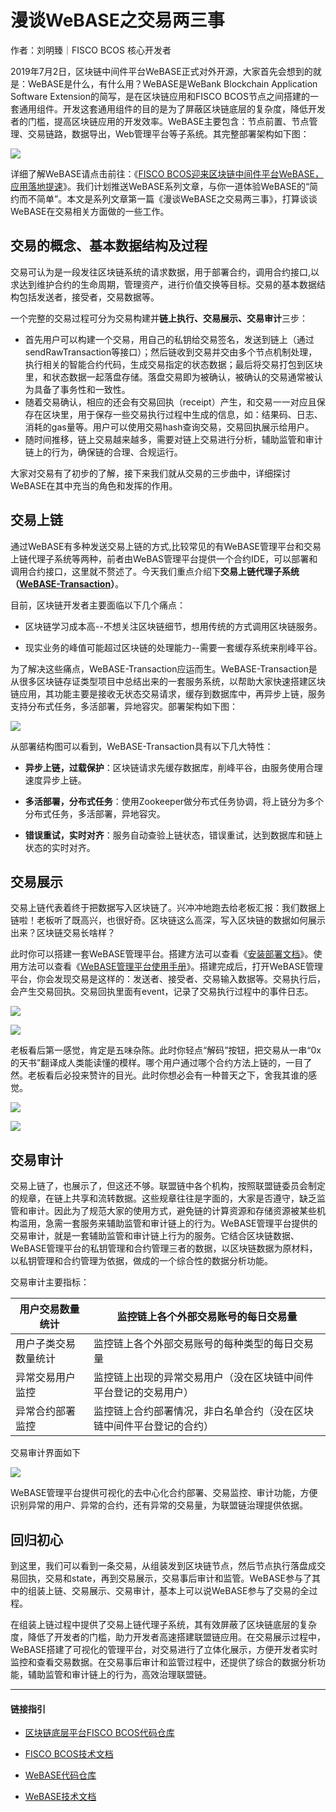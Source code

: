 # 漫谈WeBASE之交易两三事

作者：刘明臻｜FISCO BCOS 核心开发者

2019年7月2日，区块链中间件平台WeBASE正式对外开源，大家首先会想到的就是：WeBASE是什么，有什么用？WeBASE是WeBank Blockchain Application Software Extension的简写，是在区块链应用和FISCO BCOS节点之间搭建的一套通用组件。开发这套通用组件的目的是为了屏蔽区块链底层的复杂度，降低开发者的门槛，提高区块链应用的开发效率。WeBASE主要包含：节点前置、节点管理、交易链路，数据导出，Web管理平台等子系统。其完整部署架构如下图：

![](../../../../images/articles/webase-transaction/IMG_5604.PNG)

详细了解WeBASE请点击前往：《[FISCO BCOS迎来区块链中间件平台WeBASE，应用落地提速](https://mp.weixin.qq.com/s?__biz=MzA3MTI5Njg4Mw==&mid=2247485307&idx=1&sn=40b0002d3d261be7c2daadd73697a131&chksm=9f2ef567a8597c719225f87a490ea3307a537518cbbcd04a1c5881828a3d4ba1ae7714609522&token=773706277&lang=zh_CN#rd)》。我们计划推送WeBASE系列文章，与你一道体验WeBASE的“简约而不简单”。本文是系列文章第一篇《漫谈WeBASE之交易两三事》，打算谈谈WeBASE在交易相关方面做的一些工作。

## 交易的概念、基本数据结构及过程

交易可认为是一段发往区块链系统的请求数据，用于部署合约，调用合约接口,以求达到维护合约的生命周期，管理资产，进行价值交换等目标。交易的基本数据结构包括发送者，接受者，交易数据等。

一个完整的交易过程可分为交易构建并**链上执行、交易展示、交易审计**三步：

- 首先用户可以构建一个交易，用自己的私钥给交易签名，发送到链上（通过sendRawTransaction等接口）；然后链收到交易并交由多个节点机制处理，执行相关的智能合约代码，生成交易指定的状态数据；最后将交易打包到区块里，和状态数据一起落盘存储。落盘交易即为被确认，被确认的交易通常被认为具备了事务性和一致性。
- 随着交易确认，相应的还会有交易回执（receipt）产生，和交易一一对应且保存在区块里，用于保存一些交易执行过程中生成的信息，如：结果码、日志、消耗的gas量等。用户可以使用交易hash查询交易，交易回执展示给用户。
- 随时间推移，链上交易越来越多，需要对链上交易进行分析，辅助监管和审计链上的行为，确保链的合理、合规运行。

大家对交易有了初步的了解，接下来我们就从交易的三步曲中，详细探讨WeBASE在其中充当的角色和发挥的作用。

## 交易上链

通过WeBASE有多种发送交易上链的方式,比较常见的有WeBASE管理平台和交易上链代理子系统等两种，前者由WeBAS管理平台提供一个合约IDE，可以部署和调用合约接口，这里就不赘述了。今天我们重点介绍下**交易上链代理子系统（[WeBASE-Transaction](https://webasedoc.readthedocs.io/zh_CN/latest/docs/WeBASE-Transaction/index.html)）**。

目前，区块链开发者主要面临以下几个痛点：

- 区块链学习成本高--不想关注区块链细节，想用传统的方式调用区块链服务。

- 现实业务的峰值可能超过区块链的处理能力--需要一套缓存系统来削峰平谷。

为了解决这些痛点，WeBASE-Transaction应运而生。WeBASE-Transaction是从很多区块链存证类型项目中总结出来的一套服务系统，以帮助大家快速搭建区块链应用，其功能主要是接收无状态交易请求，缓存到数据库中，再异步上链，服务支持分布式任务，多活部署，异地容灾。部署架构如下图：

![](../../../../images/articles/webase-transaction/IMG_5605.PNG)

从部署结构图可以看到，WeBASE-Transaction具有以下几大特性：

- **异步上链，过载保护**：区块链请求先缓存数据库，削峰平谷，由服务使用合理速度异步上链。

- **多活部署，分布式任务**：使用Zookeeper做分布式任务协调，将上链分为多个分布式任务，多活部署，异地容灾。

- **错误重试，实时对齐**：服务自动查验上链状态，错误重试，达到数据库和链上状态的实时对齐。

## 交易展示

交易上链代表着终于把数据写入区块链了。兴冲冲地跑去给老板汇报：我们数据上链啦！老板听了既高兴，也很好奇。区块链这么高深，写入区块链的数据如何展示出来？区块链交易长啥样？

此时你可以搭建一套WeBASE管理平台。搭建方法可以查看《[安装部署文档](https://webasedoc.readthedocs.io/zh_CN/latest/docs/WeBASE-Install/index.html)》。使用方法可以查看《[WeBASE管理平台使用手册](https://webasedoc.readthedocs.io/zh_CN/latest/docs/WeBASE-Console-Suit/index.html#webase)》。搭建完成后，打开WeBASE管理平台，你会发现交易是这样的：发送者、接受者、交易输入数据等。交易执行后，会产生交易回执。交易回执里面有event，记录了交易执行过程中的事件日志。

![](../../../../images/articles/webase-transaction/IMG_5606.PNG)

![](../../../../images/articles/webase-transaction/IMG_5607.PNG)

老板看后第一感觉，肯定是五味杂陈。此时你轻点“解码”按钮，把交易从一串“0x的天书”翻译成人类能读懂的模样。哪个用户通过哪个合约方法上链的，一目了然。老板看后必投来赞许的目光。此时你想必会有一种普天之下，舍我其谁的感觉。

![](../../../../images/articles/webase-transaction/IMG_5608.PNG)

![](../../../../images/articles/webase-transaction/IMG_5609.PNG)

## 交易审计

交易上链了，也展示了，但这还不够。联盟链中各个机构，按照联盟链委员会制定的规章，在链上共享和流转数据。这些规章往往是字面的，大家是否遵守，缺乏监管和审计。因此为了规范大家的使用方式，避免链的计算资源和存储资源被某些机构滥用，急需一套服务来辅助监管和审计链上的行为。WeBASE管理平台提供的交易审计，就是一套辅助监管和审计链上行为的服务。它结合区块链数据、WeBASE管理平台的私钥管理和合约管理三者的数据，以区块链数据为原材料，以私钥管理和合约管理为依据，做成的一个综合性的数据分析功能。

交易审计主要指标：

| 用户交易数量统计     | 监控链上各个外部交易账号的每日交易量                         |
| -------------------- | ------------------------------------------------------------ |
| 用户子类交易数量统计 | 监控链上各个外部交易账号的每种类型的每日交易量               |
| 异常交易用户监控     | 监控链上出现的异常交易用户（没在区块链中间件平台登记的交易用户） |
| 异常合约部署监控     | 监控链上合约部署情况，非白名单合约（没在区块链中间件平台登记的合约） |

交易审计界面如下

![](../../../../images/articles/webase-transaction/IMG_5610.PNG)

WeBASE管理平台提供可视化的去中心化合约部署、交易监控、审计功能，方便识别异常的用户、异常的合约，还有异常的交易量，为联盟链治理提供依据。

## 回归初心

到这里，我们可以看到一条交易，从组装发到区块链节点，然后节点执行落盘成交易回执，交易和state，再到交易展示，交易事后审计和监管。WeBASE参与了其中的组装上链、交易展示、交易审计，基本上可以说WeBASE参与了交易的全过程。

在组装上链过程中提供了交易上链代理子系统，其有效屏蔽了区块链底层的复杂度，降低了开发者的门槛，助力开发者高速搭建联盟链应用。在交易展示过程中，WeBASE搭建了可视化的管理平台，对交易进行了立体化展示，方便开发者实时监控和查看交易数据。在交易事后审计和监管过程中，还提供了综合的数据分析功能，辅助监管和审计链上的行为，高效治理联盟链。

------

#### 链接指引

- [区块链底层平台FISCO BCOS代码仓库](https://github.com/FISCO-BCOS/FISCO-BCOS/tree/master-2.0)

- [FISCO BCOS技术文档](https://fisco-bcos-documentation.readthedocs.io/zh_CN/latest/)

- [WeBASE代码仓库](https://github.com/WeBankFinTech/WeBASE)

- [WeBASE技术文档](https://webasedoc.readthedocs.io/zh_CN/latest/index.html)

